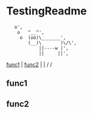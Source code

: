 # TestingReadme

       o',
        o   ^__^',
         o  (oo)\_______',
            (__)\       )\/\',
                ||----w |',
                ||     ||',
[func1](##func1 "func1") | [func2](##func2 "func2")
        |                       |
        \/                      \/



## func1
## func2
